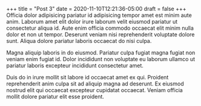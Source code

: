 +++
title = "Post 3"
date = 2020-11-10T12:21:36-05:00
draft = false
+++
Officia dolor adipisicing pariatur id adipisicing tempor amet est minim aute anim. Laborum amet elit dolor irure laborum velit eiusmod pariatur ut consectetur aliqua id. Aute enim officia commodo occaecat elit minim nulla dolor et non ut tempor. Deserunt veniam nisi reprehenderit voluptate dolore sunt. Aliqua dolore pariatur laboris occaecat do nisi culpa.

Magna aliquip laboris in do eiusmod. Pariatur culpa fugiat magna fugiat non veniam enim fugiat id. Dolor incididunt non voluptate eu laborum ullamco ut pariatur laboris excepteur incididunt consectetur amet.

Duis do in irure mollit sit labore id occaecat amet ex qui. Proident reprehenderit anim culpa sit ad aliquip magna ad deserunt. Ex eiusmod nostrud elit qui occaecat excepteur cupidatat occaecat. Veniam officia mollit dolore pariatur elit esse proident.
